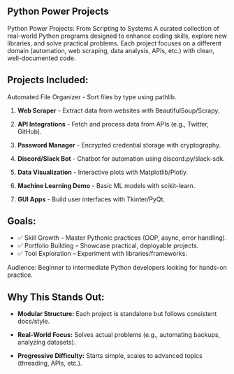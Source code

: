 ## Python Power Projects

Python Power Projects: From Scripting to Systems A curated collection of real-world Python programs designed to enhance coding skills, explore new libraries, and solve practical problems. Each project focuses on a different domain (automation, web scraping, data analysis, APIs, etc.) with clean, well-documented code.

## Projects Included:
Automated File Organizer - Sort files by type using pathlib.

1. **Web Scraper** - Extract data from websites with BeautifulSoup/Scrapy.

2. **API Integrations** - Fetch and process data from APIs (e.g., Twitter, GitHub).

3. **Password Manager** - Encrypted credential storage with cryptography.

4. **Discord/Slack Bot** - Chatbot for automation using discord.py/slack-sdk.

5. **Data Visualization** - Interactive plots with Matplotlib/Plotly.

6. **Machine Learning Demo** - Basic ML models with scikit-learn.

7. **GUI Apps** - Build user interfaces with Tkinter/PyQt.

## Goals:
- ✅ Skill Growth – Master Pythonic practices (OOP, async, error handling).
- ✅ Portfolio Building – Showcase practical, deployable projects.
- ✅ Tool Exploration – Experiment with libraries/frameworks.

Audience: Beginner to intermediate Python developers looking for hands-on practice.
## Why This Stands Out:
- **Modular Structure:** Each project is standalone but follows consistent docs/style.

- **Real-World Focus:** Solves actual problems (e.g., automating backups, analyzing datasets).

- **Progressive Difficulty:** Starts simple, scales to advanced topics (threading, APIs, etc.).
